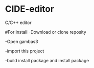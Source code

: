 # CIDE-editor
C/C++ editor

#For install
-Download or clone reposity

-Open gambas3

-import this project

-build install package and install package
